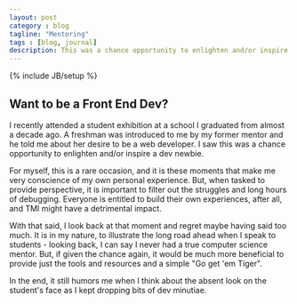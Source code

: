 ```yaml
---
layout: post
category : blog
tagline: "Mentoring"
tags : [blog, journal]
description: This was a chance opportunity to enlighten and/or inspire a dev newbie.
---
```

{% include JB/setup %}

## Want to be a Front End Dev?

I recently attended a student exhibition at a school I graduated from almost a decade ago. A freshman was introduced to me by my former mentor and he told me about her desire to be a web developer. I saw this was a chance opportunity to enlighten and/or inspire a dev newbie.

For myself, this is a rare occasion, and it is these moments that make me very conscience of my own personal experience. But, when tasked to provide perspective, it is important to filter out the struggles and long hours of debugging. Everyone is entitled to build their own experiences, after all, and TMI might have a detrimental impact.

With that said, I look back at that moment and regret maybe having said too much. It is in my nature, to illustrate the long road ahead when I speak to students - looking back, I can say I never had a true computer science mentor. But, if given the chance again, it would be much more beneficial to provide just the tools and resources and a simple "Go get 'em Tiger".

In the end, it still humors me when I think about the absent look on the student's face as I kept dropping bits of dev minutiae.